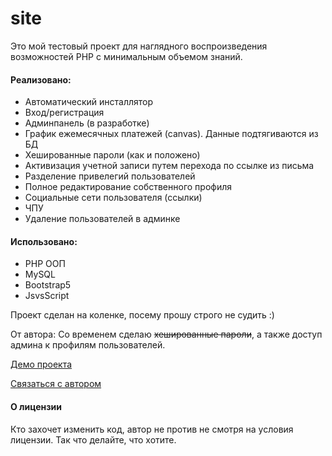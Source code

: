 # site

Это мой тестовый проект для наглядного воспроизведения возможностей PHP с минимальным объемом знаний.

#### Реализовано: ####
* Автоматический инсталлятор
* Вход/регистрация
* Админпанель (в разработке)
* График ежемесячных платежей (canvas). Данные подтягиваются из БД
* Хешированные пароли (как и положено)
* Активизация учетной записи путем перехода по ссылке из письма
* Разделение привелегий пользователей
* Полное редактирование собственного профиля
* Социальные сети пользователя (ссылки)
* ЧПУ
* Удаление пользователей в админке

#### Использовано: #####
* PHP ООП
* MySQL
* Bootstrap5
* JsvsScript

Проект сделан на коленке, посему прошу строго не судить :)

От автора:
Со временем сделаю ~~хешированные пароли~~, а также доступ админа к профилям пользователей.

[Демо проекта](https://bank.blanet.ru)

[Связаться с автором](mailto:info@blanet.ru?subject=Ответ%20с%20GitHub&body=Проект%20https://github.com/prokoleg/site)

#### О лицензии ####
Кто захочет изменить код, автор не против не смотря на условия лицензии. Так что делайте, что хотите.
